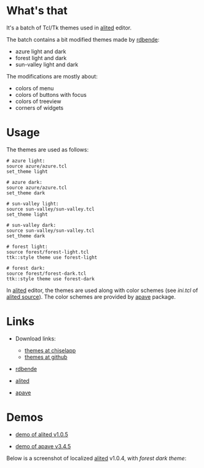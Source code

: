 # What's that

It's a batch of Tcl/Tk themes used in [alited](https://aplsimple.github.io/en/tcl/alited) editor.

The batch contains a bit modified themes made by [rdbende](https://github.com/rdbende):

  * azure light and dark
  * forest light and dark
  * sun-valley light and dark

The modifications are mostly about:

  * colors of menu
  * colors of buttons with focus
  * colors of treeview
  * corners of widgets

# Usage

The themes are used as follows:

    # azure light:
    source azure/azure.tcl
    set_theme light

    # azure dark:
    source azure/azure.tcl
    set_theme dark

    # sun-valley light:
    source sun-valley/sun-valley.tcl
    set_theme light

    # sun-valley dark:
    source sun-valley/sun-valley.tcl
    set_theme dark

    # forest light:
    source forest/forest-light.tcl
    ttk::style theme use forest-light

    # forest dark:
    source forest/forest-dark.tcl
    ttk::style theme use forest-dark

In [alited](https://aplsimple.github.io/en/tcl/alited) editor, the themes are used along with color schemes (see *ini.tcl* of [alited source](https://github.com/aplsimple/alited)). The color schemes are provided by [apave](https://aplsimple.github.io/en/tcl/pave) package.

# Links

  * Download links:

      * [themes at chiselapp](https://chiselapp.com/user/aplsimple/repository/ale_themes/download)
      * [themes at github](https://github.com/aplsimple/ale_themes)

  * [rdbende](https://github.com/rdbende)

  * [alited](https://aplsimple.github.io/en/tcl/alited)

  * [apave](https://aplsimple.github.io/en/tcl/pave)

# Demos

  * [demo of alited v1.0.5](https://github.com/aplsimple/alited/releases/download/6.Themes_alited-1.0.5/6.Themes_alited-1.0.5.mp4)

  * [demo of apave v3.4.5](https://github.com/aplsimple/pave/releases/download/apave-theming.3.4.5/apave-theming.3.4.5.mp4)

Below is a screenshot of localized [alited](https://aplsimple.github.io/en/tcl/alited) v1.0.4, with *forest dark theme*:

<img src="https://aplsimple.github.io/en/tcl/alited/files/alited-ru.png" class="media" alt="">
